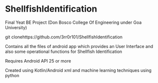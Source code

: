 # ShellfishIdentification
Final Yeat BE Project (Don Bosco College Of Engineering under Goa University)

git clonehttps://github.com/3rr0r101/ShellfishIdentification

Contains all the files of android app which provides an User Interface and also some operational functions for Shellfish Identification

Requires Android API 25 or more

Created using Kotlin/Android xml and machine learning techniques using python
